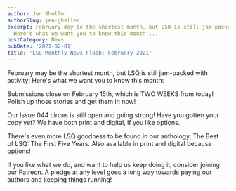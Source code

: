 ```yaml
---
author: Jen Gheller
authorSlug: jen-gheller
excerpt: February may be the shortest month, but LSQ is still jam-packed with activity!
  Here's what we want you to know this month:...
postCategory: News
pubDate: '2021-02-01'
title: 'LSQ Monthly News Flash: February 2021'
---
```

February may be the shortest month, but LSQ is still jam-packed with activity! Here's what we want you to know this month:

Submissions close on February 15th, which is TWO WEEKS from today! Polish up those stories and get them in now!

Our Issue 044 circus is still open and going strong! Have you gotten your copy yet? We have both print and digital, if you like options.

There's even more LSQ goodness to be found in our anthology, The Best of LSQ: The First Five Years. Also available in print and digital because options!

If you like what we do, and want to help us keep doing it, consider joining our Patreon. A pledge at any level goes a long way towards paying our authors and keeping things running!